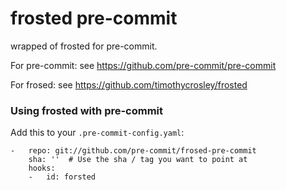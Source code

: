 frosted pre-commit
==================

wrapped of frosted for pre-commit.

For pre-commit: see https://github.com/pre-commit/pre-commit

For frosed: see https://github.com/timothycrosley/frosted


### Using frosted with pre-commit

Add this to your `.pre-commit-config.yaml`:

    -   repo: git://github.com/pre-commit/frosed-pre-commit
        sha: ''  # Use the sha / tag you want to point at
        hooks:
        -   id: forsted
